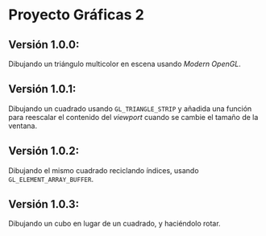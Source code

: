 # Proyecto Gráficas 2

## Versión 1.0.0:
Dibujando un triángulo multicolor en escena usando _Modern OpenGL_.

## Versión 1.0.1:
Dibujando un cuadrado usando `GL_TRIANGLE_STRIP` y añadida una función para reescalar el contenido del _viewport_ cuando se cambie el tamaño de la ventana.

## Versión 1.0.2:
Dibujando el mismo cuadrado reciclando índices, usando `GL_ELEMENT_ARRAY_BUFFER`.

## Versión 1.0.3:
Dibujando un cubo en lugar de un cuadrado, y haciéndolo rotar.